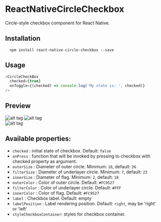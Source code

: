  ReactNativeCircleCheckbox
=========

Circle-style checkbox component for React Native.

## Installation
```
  npm install react-native-circle-checkbox --save
```
## Usage

```js
<CircleCheckBox
  checked={true}
  onToggle={(checked) => console.log('My state is: ', checked)}
/>
```

## Preview

![alt tag](http://s28.postimg.org/55twmp73d/uncheck.png)
![alt tag](http://s22.postimg.org/q8398tg8t/check.png)   
![alt tag](http://s13.postimg.org/o5xeouklj/Screen_Shot_2016_01_22_at_17_08_28.png)

## Available properties:

- `checked` : initial state of checkbox. Default: `false`
- `onPress` : function that will be invoked by pressing to checkbox with checked property as argument.
- `outerSize` : Diameter of outer circle. Minimum: `10`, default: `26`
- `filterSize` : Diameter of underlayer circle. Minimum: `7`, default: `23`
- `innerSize` : Diameter of flag. Minimum: `2`, default: `18`
- `outerColor` : Color of outer circle. Default: `#FC9527`
- `filterColor` : Color of underlayer circle. Default: `#FFF`
- `innerColor` : Color of flag. Default: `#FC9527`
- `label` : Checkbox label. Default: empty
- `labelPosition` : Label rendering position. Default: `right`, may be 'right' or 'left'
- `styleCheckboxContainer`: styles for checkbox container.
